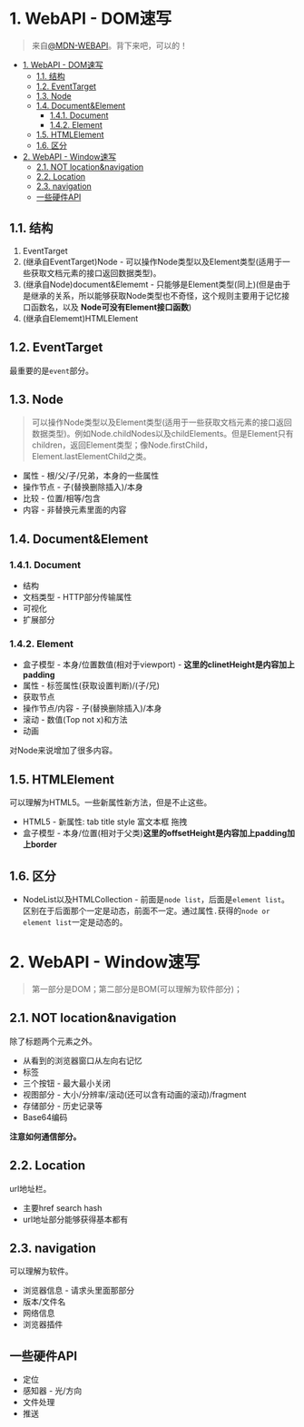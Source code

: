 # 1. WebAPI - DOM速写
> 来自[@MDN-WEBAPI](https://developer.mozilla.org/zh-CN/docs/Web/API/Document_Object_Model)。背下来吧，可以的！

<!-- TOC -->

- [1. WebAPI - DOM速写](#1-webapi---dom速写)
  - [1.1. 结构](#11-结构)
  - [1.2. EventTarget](#12-eventtarget)
  - [1.3. Node](#13-node)
  - [1.4. Document&Element](#14-documentelement)
    - [1.4.1. Document](#141-document)
    - [1.4.2. Element](#142-element)
  - [1.5. HTMLElement](#15-htmlelement)
  - [1.6. 区分](#16-区分)
- [2. WebAPI - Window速写](#2-webapi---window速写)
  - [2.1. NOT location&navigation](#21-not-locationnavigation)
  - [2.2. Location](#22-location)
  - [2.3. navigation](#23-navigation)
  - [一些硬件API](#一些硬件api)

<!-- /TOC -->

## 1.1. 结构

1. EventTarget
2. (继承自EventTarget)Node - 可以操作Node类型以及Element类型(适用于一些获取文档元素的接口返回数据类型)。
3. (继承自Node)document&Elememt - 只能够是Element类型(同上)(但是由于是继承的关系，所以能够获取Node类型也不奇怪，这个规则主要用于记忆接口函数名，以及 **Node可没有Element接口函数**)
4. (继承自Elememt)HTMLElement

## 1.2. EventTarget

最重要的是`event`部分。

## 1.3. Node

> 可以操作Node类型以及Element类型(适用于一些获取文档元素的接口返回数据类型)。例如Node.childNodes以及childElements。但是Element只有children，返回Element类型；像Node.firstChild，Element.lastElementChild之类。

* 属性 - 根/父/子/兄弟，本身的一些属性
* 操作节点 - 子(替换删除插入)/本身
* 比较 - 位置/相等/包含
* 内容 - 非替换元素里面的内容

## 1.4. Document&Element

### 1.4.1. Document

* 结构
* 文档类型 - HTTP部分传输属性
* 可视化
* 扩展部分

### 1.4.2. Element

* 盒子模型 - 本身/位置数值(相对于viewport) - **这里的clinetHeight是内容加上padding**
* 属性 - 标签属性(获取设置判断)/(子/兄)
* 获取节点
* 操作节点/内容 - 子(替换删除插入)/本身
* 滚动 - 数值(Top not x)和方法
* 动画

对Node来说增加了很多内容。

## 1.5. HTMLElement

可以理解为HTML5。一些新属性新方法，但是不止这些。

* HTML5 - 新属性: tab title style 富文本框 拖拽
* 盒子模型 - 本身/位置(相对于父类)**这里的offsetHeight是内容加上padding加上border**

## 1.6. 区分

* NodeList以及HTMLCollection - 前面是`node list`，后面是`element list`。区别在于后面那个一定是动态，前面不一定。通过属性`.`获得的`node or element list`一定是动态的。

# 2. WebAPI - Window速写
> 第一部分是DOM；第二部分是BOM(可以理解为软件部分)；

## 2.1. NOT location&navigation

除了标题两个元素之外。

* 从看到的浏览器窗口从左向右记忆
* 标签
* 三个按钮 - 最大最小关闭
* 视图部分 - 大小/分辨率/滚动(还可以含有动画的滚动)/fragment
* 存储部分 - 历史记录等
* Base64编码


**注意如何通信部分。**

## 2.2. Location

url地址栏。

* 主要href search hash
* url地址部分能够获得基本都有

## 2.3. navigation

可以理解为软件。

* 浏览器信息 - 请求头里面那部分
* 版本/文件名
* 网络信息
* 浏览器插件

## 一些硬件API

* 定位
* 感知器 - 光/方向
* 文件处理
* 推送
